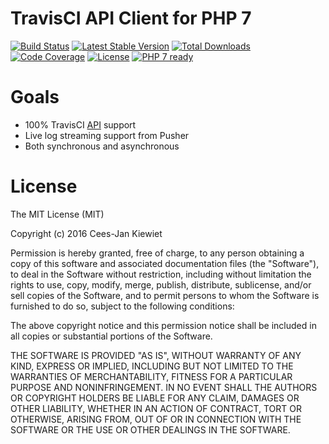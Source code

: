 # TravisCI API Client for PHP 7

[![Build Status](https://travis-ci.org/php-api-clients/travis.svg?branch=master)](https://travis-ci.org/php-api-clients/travis)
[![Latest Stable Version](https://poser.pugx.org/api-clients/travis/v/stable.png)](https://packagist.org/packages/api-clients/travis)
[![Total Downloads](https://poser.pugx.org/api-clients/travis/downloads.png)](https://packagist.org/packages/api-clients/travis)
[![Code Coverage](https://scrutinizer-ci.com/g/php-api-clients/travis/badges/coverage.png?b=master)](https://scrutinizer-ci.com/g/php-api-clients/travis/?branch=master)
[![License](https://poser.pugx.org/api-clients/travis/license.png)](https://packagist.org/packages/api-clients/travis)
[![PHP 7 ready](http://php7ready.timesplinter.ch/php-api-clients/travis/badge.svg)](https://travis-ci.org/php-api-clients/travis)


# Goals

* 100% TravisCI [API](https://docs.travis-ci.com/api) support
* Live log streaming support from Pusher
* Both synchronous and asynchronous

# License

The MIT License (MIT)

Copyright (c) 2016 Cees-Jan Kiewiet

Permission is hereby granted, free of charge, to any person obtaining a copy
of this software and associated documentation files (the "Software"), to deal
in the Software without restriction, including without limitation the rights
to use, copy, modify, merge, publish, distribute, sublicense, and/or sell
copies of the Software, and to permit persons to whom the Software is
furnished to do so, subject to the following conditions:

The above copyright notice and this permission notice shall be included in all
copies or substantial portions of the Software.

THE SOFTWARE IS PROVIDED "AS IS", WITHOUT WARRANTY OF ANY KIND, EXPRESS OR
IMPLIED, INCLUDING BUT NOT LIMITED TO THE WARRANTIES OF MERCHANTABILITY,
FITNESS FOR A PARTICULAR PURPOSE AND NONINFRINGEMENT. IN NO EVENT SHALL THE
AUTHORS OR COPYRIGHT HOLDERS BE LIABLE FOR ANY CLAIM, DAMAGES OR OTHER
LIABILITY, WHETHER IN AN ACTION OF CONTRACT, TORT OR OTHERWISE, ARISING FROM,
OUT OF OR IN CONNECTION WITH THE SOFTWARE OR THE USE OR OTHER DEALINGS IN THE
SOFTWARE.
